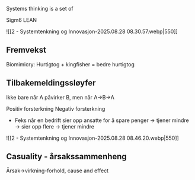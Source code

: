 Systems thinking is a set of 

Sigm6 
LEAN

![[2 - Systemtenkning og Innovasjon-2025.08.28 08.30.57.webp|550]]

## Fremvekst
Biomimicry: Hurtigtog + kingfisher = bedre hurtigtog

## Tilbakemeldingssløyfer
Ikke bare når A påvirker B, men når A→B→A

Positiv forsterkning
Negativ forsterkning
- Feks når en bedrift sier opp ansatte for å spare penger → tjener mindre → sier opp flere → tjener mindre


![[2 - Systemtenkning og Innovasjon-2025.08.28 08.46.20.webp|550]]

## Casuality - årsakssammenheng
Årsak→virkning-forhold, cause and effect